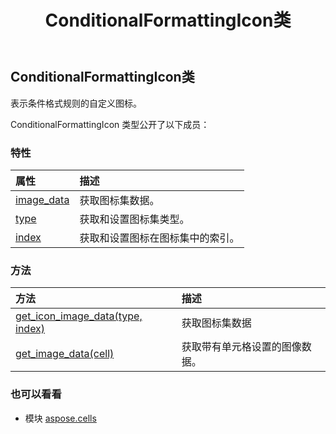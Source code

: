 ﻿---
title: ConditionalFormattingIcon类
second_title: Aspose.Cells for Python via .NET API 参考资料
description:
type: docs
weight: 310
url: /zh/python-net/aspose.cells/conditionalformattingicon/
is_root: false
---
##  ConditionalFormattingIcon类
表示条件格式规则的自定义图标。



ConditionalFormattingIcon 类型公开了以下成员：

### 特性
|属性|描述|
| :- | :- |
| [image_data](/cells/zh/python-net/aspose.cells/conditionalformattingicon/image_data) |获取图标集数据。|
| [type](/cells/zh/python-net/aspose.cells/conditionalformattingicon/type) |获取和设置图标集类型。|
| [index](/cells/zh/python-net/aspose.cells/conditionalformattingicon/index) |获取和设置图标在图标集中的索引。|


### 方法
|方法|描述|
| :- | :- |
| [get_icon_image_data(type, index)](/cells/zh/python-net/aspose.cells/conditionalformattingicon/get_icon_image_data/#IconSetType-int) |获取图标集数据|
| [get_image_data(cell)](/cells/zh/python-net/aspose.cells/conditionalformattingicon/get_image_data/#Cell) |获取带有单元格设置的图像数据。|



### 也可以看看
* 模块 [aspose.cells](..)
